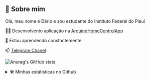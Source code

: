 
## 🚀 Sobre mim
Olá, meu nome é Dário e  sou estudante do Instituto Federal do Piauí

👩‍💻 Desenvolvento aplicação na [ArduinoHomeControlApp](https://github.com/birdra1n/ArduinoHomeControlApp/)


🧠 Estou aprendendo constantemente


📫  [Telegram Chanel](https://t.me/BirdRa1nChannel)

 ![Anurag's GitHub stats](https://github-readme-stats.vercel.app/api?username=birdra1n&show_icons=true&theme=radical)
<details>
  <summary>🛠 Minhas estátisticas no Github</summary>
    <img src="https://github-readme-stats.vercel.app/api/top-langs?username=birdra1n&bg_color=141414&text_color=f8f8f2&title_color=f8f8f2&layout=compact"/>
   ![Anurag's GitHub stats](https://github-readme-stats.vercel.app/api?username=birdra1n&show_icons=true&theme=radical)
</details>



